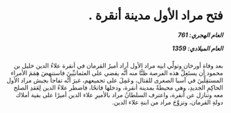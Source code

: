 <h1 dir="rtl">فتح مراد الأول مدينة أنقرة .</h1>

<h5 dir="rtl">العام الهجري:  761

العام الميلادي: 1359

</h5>

<p dir="rtl">بعد وفاة أورخان وتولِّي ابنِه مراد الأول أراد أميرُ القرمان في أنقرة علاءُ الدين خليل بن محمود أن يستَغِلَّ هذه الفرصة ظنًّا منه أنَّه يقضي على العثمانيِّينَ فاستنهضَ هِمَمَ الأمراء المستقِلِّينَ في آسيا الصغرى للقتال، وعَمِلَ على تجميعهم، غيرَ أنَّه تفاجأ بجيش مراد الأول الحاكِمِ الجديدِ، وهي محيطةٌ بمدينة أنقرة، ودخلها فاتحًا، فاضطر علاءُ الدين لِعَقدِ الصلح معه وتنازل عن أنقرة، واعترف السلطانُ مراد بالأميرِ علاء الدين أميرًا على بقية أملاك دولةِ القرمان، وتزوَّجَ مراد من ابنةِ علاء الدين.</p></br>
